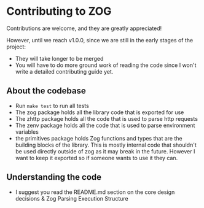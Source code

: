 # Contributing to ZOG

Contributions are welcome, and they are greatly appreciated!

However, until we reach v1.0.0, since we are still in the early stages of the project:

- They will take longer to be merged
- You will have to do more ground work of reading the code since I won't write a detailed contributing guide yet.

## About the codebase

- Run `make test` to run all tests
- The zog package holds all the library code that is exported for use
- The zhttp package holds all the code that is used to parse http requests
- The zenv package holds all the code that is used to parse environment variables
- the primitives package holds Zog functions and types that are the building blocks of the library. This is mostly internal code that shouldn't be used directly outside of zog as it may break in the future. However I want to keep it exported so if someone wants to use it they can.

## Understanding the code

- I suggest you read the README.md section on the core design decisions & Zog Parsing Execution Structure
